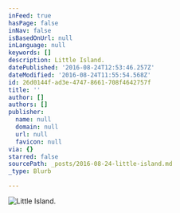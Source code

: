 ```yaml
---
inFeed: true
hasPage: false
inNav: false
isBasedOnUrl: null
inLanguage: null
keywords: []
description: Little Island.
datePublished: '2016-08-24T12:53:46.257Z'
dateModified: '2016-08-24T11:55:54.568Z'
id: 26d0144f-ad3e-4747-8661-708f4642757f
title: ''
author: []
authors: []
publisher:
  name: null
  domain: null
  url: null
  favicon: null
via: {}
starred: false
sourcePath: _posts/2016-08-24-little-island.md
_type: Blurb

---
```

![Little Island.](https://the-grid-user-content.s3-us-west-2.amazonaws.com/2874aa07-a66d-4856-8dc3-d59c56d8e262.jpg)